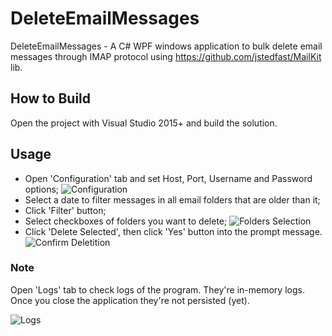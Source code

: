 # DeleteEmailMessages
DeleteEmailMessages - A C# WPF windows application to bulk delete email messages through IMAP protocol using https://github.com/jstedfast/MailKit lib.

## How to Build
Open the project with Visual Studio 2015+ and build the solution.

## Usage
- Open 'Configuration' tab and set Host, Port, Username and Password options;
![Configuration](http://image.prntscr.com/image/bfcdc543e4a845c4a50c989e7bb4af02.png)
- Select a date to filter messages in all email folders that are older than it;
- Click 'Filter' button;
- Select checkboxes of folders you want to delete;
![Folders Selection](http://image.prntscr.com/image/fc8fc930d59045978911884dd471a7ab.png)
- Click 'Delete Selected', then click 'Yes' button into the prompt message.
![Confirm Deletition](http://image.prntscr.com/image/350af54ba77d4e0e8ca4b11e0cd81b65.png)

### Note
Open 'Logs' tab to check logs of the program. They're in-memory logs. Once you close the application they're not persisted (yet).

![Logs](http://image.prntscr.com/image/b4ae538fde6345558fb0593f9cd031b8.png)
